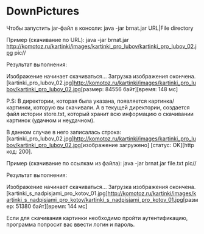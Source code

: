 # DownPictures 
Чтобы запустить jar-файл в консоли: java -jar brnat.jar URL|File directory

Пример (скачивание по URL):
java -jar brnat.jar http://komotoz.ru/kartinki/images/kartinki_pro_lubov/kartinki_pro_lubov_02.jpg pic//

Результат выполнения:

Изображение начинает скачиваться...
Загрузка изображения окончена.
[kartinki_pro_lubov_02.jpg]<http://komotoz.ru/kartinki/images/kartinki_pro_lubov/kartinki_pro_lubov_02.jpg>[размер: 84556 байт][время: 148 мс]


P.S:
В директории, которая была указана, появляется картинка/картинки, которую вы скачивали.
А в текущей директории, создается файл истории store.txt, который хранит всю информацию о скачивании картинок (удачном и неудачном).

В данном случае в него записалась строка: [kartinki_pro_lubov_02.jpg]<http://komotoz.ru/kartinki/images/kartinki_pro_lubov/kartinki_pro_lubov_02.jpg>[изображение загружено]
[статус: OK][http код: 200].

Пример (скачивание по ссылкам из файла):
java -jar brnat.jar file.txt pic//

Результат выполнения:

Изображение начинает скачиваться...
Загрузка изображения окончена.
[kartinki_s_nadpisjami_pro_kotov_01.jpg]<http://komotoz.ru/kartinki/images/kartinki_s_nadpisjami_pro_kotov/kartinki_s_nadpisjami_pro_kotov_01.jpg>[размер: 51380 байт][время: 144 мс]

Если для скачивания картинки необходимо пройти аутентификацию, программа попросит вас ввести логин и пароль.

